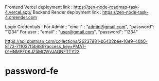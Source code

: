 Frontend Vercel deployment link : https://zen-node-roadmap-task-4.vercel.app/
Backend Render deployment link : https://zen-node-task-4.onrender.com

Login Credentials : 
For Admin ; "email" : "admin@gmail.com",
            "password": "1234"
For user ; "email" : "user@gmail.com",
            "password": "1234"


https://api.postman.com/collections/26237981-b6402bee-10e9-40b0-8173-711037f5b689?access_key=PMAT-01HNMPF0KJZ5MCWVJAGNFTTY22
# password-fe

